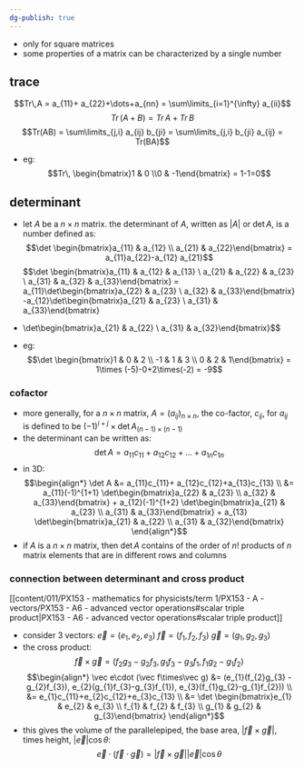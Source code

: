 ```yaml
---
dg-publish: true
---
```

 - only for square matrices
- some properties of a matrix can be characterized by a single number
## trace
$$Tr\,A = a_{11}+ a_{22}+\dots+a_{nn} = \sum\limits_{i=1}^{\infty} a_{ii}$$
$$Tr\,(A+B) = Tr\,A + Tr\,B$$
$$Tr(AB) = \sum\limits_{j,i} a_{ij} b_{ji} = \sum\limits_{j,i} b_{ji} a_{ij} = Tr(BA)$$
- eg: 
$$Tr\, \begin{bmatrix}1 & 0 \\0 & -1\end{bmatrix} = 1-1=0$$
## determinant
- let $A$ be a $n\times n$ matrix. the determinant of $A$, written as $|A|$ or $\det A$, is a number defined as: 
$$\det \begin{bmatrix}a_{11} & a_{12} \\ a_{21} & a_{22}\end{bmatrix} = a_{11}a_{22}-a_{12} a_{21}$$
$$\det \begin{bmatrix}a_{11} & a_{12} & a_{13} \\ a_{21} & a_{22} & a_{23} \\ a_{31} & a_{32} & a_{33}\end{bmatrix} =
a_{11}\det\begin{bmatrix}a_{22} & a_{23} \\ a_{32} & a_{33}\end{bmatrix}
-a_{12}\det\begin{bmatrix}a_{21} & a_{23} \\ a_{31} & a_{33}\end{bmatrix}
+ \det\begin{bmatrix}a_{21} & a_{22} \\ a_{31} & a_{32}\end{bmatrix}$$

- eg: 
$$\det \begin{bmatrix}1 & 0 & 2 \\ -1 & 1 & 3 \\ 0 & 2 & 1\end{bmatrix} = 1\times (-5)-0+2\times(-2) = -9$$
### cofactor
- more generally, for a $n\times n$ matrix, $A=(a_{ij})_{n\times n}$, the co-factor, $c_{ij}$, for $a_{ij}$ is defined to be $(-1)^{i+j}\times \det A_{(n-1)\times(n-1)}$ 
- the determinant can be written as: 
$$\det A = a_{11}c_{11}+a_{12}c_{12}+\dots +a_{1n}c_{1n}$$
- in 3D: 
$$\begin{align*}
	\det A &= a_{11}c_{11}+ a_{12}c_{12}+a_{13}c_{13} \\
	&= a_{11}(-1)^{1+1} \det\begin{bmatrix}a_{22} & a_{23} \\ a_{32} & a_{33}\end{bmatrix} + a_{12}(-1)^{1+2} \det\begin{bmatrix}a_{21} & a_{23} \\ a_{31} & a_{33}\end{bmatrix} + a_{13} \det\begin{bmatrix}a_{21} & a_{22} \\ a_{31} & a_{32}\end{bmatrix}
\end{align*}$$
- if $A$ is a $n\times n$ matrix, then $\det A$ contains of the order of $n!$ products of $n$ matrix elements that are in different rows and columns
### connection between determinant and cross product
[[content/011/PX153 - mathematics for physicists/term 1/PX153 - A - vectors/PX153 - A6 - advanced vector operations#scalar triple product\|PX153 - A6 - advanced vector operations#scalar triple product]]
- consider 3 vectors:
	 $\vec e = (e_{1},e_{2}, e_{3})$
	 ${} \vec f = (f_{1},f_{2}, f_{3}) {}$
	 $\vec g = (g_{1},g_{2}, g_{3})$
- the cross product: 
$$\vec f\times \vec g = (f_{2}g_{3}-g_{2}f_{3}, g_{1}f_{3}-g_{3}f_{1}, f_{1}g_{2}-g_{1}f_{2})$$
$$\begin{align*}
	\vec e\cdot (\vec f\times\vec g) &= (e_{1}(f_{2}g_{3} - g_{2}f_{3}), e_{2}(g_{1}f_{3}-g_{3}f_{1}), e_{3}(f_{1}g_{2}-g_{1}f_{2})) \\
	&= e_{1}c_{11}+e_{2}c_{12}+e_{3}c_{13} \\
	&= \det \begin{bmatrix}e_{1} & e_{2} & e_{3} \\ f_{1} & f_{2} & f_{3} \\ g_{1} & g_{2} & g_{3}\end{bmatrix}
\end{align*}$$
- this gives the volume of the parallelepiped, the base area, $|\vec f\times \vec g|$, times height, $|\vec e|\cos\theta$: 
$$\vec e \cdot (\vec f\cdot \vec g) = |\vec f\times \vec g| |\vec e|\cos\theta
$$
